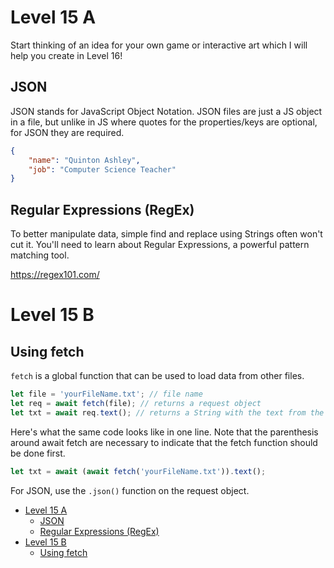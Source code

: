 # Level 15 A

Start thinking of an idea for your own game or interactive art which I will help you create in Level 16!

## JSON

JSON stands for JavaScript Object Notation. JSON files are just a JS object in a file, but unlike in JS where quotes for the properties/keys are optional, for JSON they are required.

```json
{
	"name": "Quinton Ashley",
	"job": "Computer Science Teacher"
}
```

## Regular Expressions (RegEx)

To better manipulate data, simple find and replace using Strings often won't cut it. You'll need to learn about Regular Expressions, a powerful pattern matching tool.

https://regex101.com/

# Level 15 B

## Using fetch

`fetch` is a global function that can be used to load data from other files.

```js
let file = 'yourFileName.txt'; // file name
let req = await fetch(file); // returns a request object
let txt = await req.text(); // returns a String with the text from the file
```

Here's what the same code looks like in one line. Note that the parenthesis around await fetch are necessary to indicate that the fetch function should be done first.

```js
let txt = await (await fetch('yourFileName.txt')).text();
```

For JSON, use the `.json()` function on the request object.

- [Level 15 A](#level-15-a)
  - [JSON](#json)
  - [Regular Expressions (RegEx)](#regular-expressions-regex)
- [Level 15 B](#level-15-b)
  - [Using fetch](#using-fetch)
